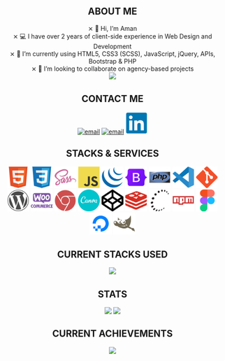 <div align="center">

<h2>ABOUT ME</h2>
⨯ 👋 Hi, I’m Aman<br>
⨯ 💻 I have over 2 years of client-side experience in Web Design and Development<br>
⨯ 🧠 I’m currently using HTML5, CSS3 (SCSS), JavaScript, jQuery, APIs, Bootstrap & PHP<br>
⨯ 🤝 I’m looking to collaborate on agency-based projects<br>
<img src="https://wakatime.com/badge/user/eb6c6ab1-4937-4b89-96e5-76e3a543f10d.svg?style=for-the-badge">
  
<h2>CONTACT ME</h2>
<a target="_blank" href="mailto:amansinghbhogal1@gmail.com"><img src="https://github.com/FortAwesome/Font-Awesome/blob/master/svgs/solid/envelope.svg" alt="email" width="50" height="50" style="max-width:100%;"></a>
<a target="_blank" href="https://amansinghbhogal.com/contact/"><img src="https://fonts.gstatic.com/s/i/short-term/release/materialsymbolsoutlined/language/default/48px.svg" alt="email" width="50" height="50" style="max-width:100%;"></a>
<a target="_blank" href="https://www.linkedin.com/in/amansinghbhogal"><img src="https://github.com/devicons/devicon/blob/master/icons/linkedin/linkedin-original.svg" alt="linkedin" width="50" height="50" style="max-width:100%;"></a>

<!---
asbhogal/asbhogal is a ✨ special ✨ repository because its `README.md` (this file) appears on your GitHub profile.
You can click the Preview link to take a look at your changes.
--->

<h2>STACKS & SERVICES</h2>
<a target="_blank" rel="noopener noreferrer" href="https://github.com/devicons/devicon/blob/master/icons/html5/html5-original.svg"><img src="https://github.com/devicons/devicon/raw/master/icons/html5/html5-original.svg" alt="html5" width="50" height="50" style="max-width:100%;"></a>
<a target="_blank" rel="noopener noreferrer" href="https://github.com/devicons/devicon/blob/master/icons/css3/css3-original.svg"><img src="https://github.com/devicons/devicon/raw/master/icons/css3/css3-original.svg" alt="css3" width="50" height="50" style="max-width:100%;"></a>
<a target="_blank" rel="noopener noreferrer" href="https://github.com/devicons/devicon/blob/master/icons/sass/sass-original.svg"><img src="https://github.com/devicons/devicon/blob/master/icons/sass/sass-original.svg" alt="sass" width="50" height="50" style="max-width:100%;"></a>
<a target="_blank" rel="noopener noreferrer" href="https://github.com/devicons/devicon/blob/master/icons/javascript/javascript-original.svg"><img src="https://github.com/devicons/devicon/raw/master/icons/javascript/javascript-original.svg" alt="JavaScript" width="50" height="50" style="max-width:100%;"></a>
<a target="_blank" rel="noopener noreferrer" href="https://github.com/devicons/devicon/blob/master/icons/jquery/jquery-plain.svg"><img src="https://github.com/devicons/devicon/blob/master/icons/jquery/jquery-plain.svg" alt="JavaScript" width="50" height="50" style="max-width:100%;"></a>
<a target="_blank" rel="noopener noreferrer" href="https://github.com/devicons/devicon/blob/master/icons/bootstrap/bootstrap-original.svg"><img src="https://github.com/devicons/devicon/blob/master/icons/bootstrap/bootstrap-original.svg" alt="Bootstrap" width="50" height="50" style="max-width:100%;"></a>
<a target="_blank" rel="noopener noreferrer" href="https://github.com/devicons/devicon/blob/master/icons/php/php-original.svg"><img src="https://github.com/devicons/devicon/raw/master/icons/php/php-original.svg" alt="php" width="50" height="50" style="max-width:100%;"></a>
<a target="_blank" rel="noopener noreferrer" href="https://github.com/devicons/devicon/blob/master/icons/vscode/vscode-original.svg"><img src="https://github.com/devicons/devicon/blob/master/icons/vscode/vscode-original.svg" alt="VS Code" width="50" height="50" style="max-width:100%;"></a>
<a target="_blank" rel="noopener noreferrer" href="https://github.com/devicons/devicon/blob/master/icons/git/git-original.svg"><img src="https://github.com/devicons/devicon/blob/master/icons/git/git-original.svg" alt="Git" width="50" height="50" style="max-width:100%;"></a>
<a target="_blank" rel="noopener noreferrer" href="https://github.com/devicons/devicon/blob/master/icons/wordpress/wordpress-plain.svg"><img src="https://github.com/devicons/devicon/blob/master/icons/wordpress/wordpress-plain.svg" alt="wordpress" width="50" height="50" style="max-width:100%;"></a>
<a target="_blank" rel="noopener noreferrer" href="https://github.com/devicons/devicon/blob/master/icons/woocommerce/woocommerce-plain-wordmark.svg"><img src="https://github.com/devicons/devicon/blob/master/icons/woocommerce/woocommerce-plain-wordmark.svg" alt="woocommerce" width="50" height="50" style="max-width:100%;"></a>
<a target="_blank" rel="noopener noreferrer" href="https://github.com/devicons/devicon/blob/master/icons/chrome/chrome-plain.svg"><img src="https://github.com/devicons/devicon/blob/master/icons/chrome/chrome-plain.svg" alt="canva" width="50" height="50" style="max-width:100%;"></a>
<a target="_blank" rel="noopener noreferrer" href="https://github.com/devicons/devicon/blob/master/icons/canva/canva-original.svg"><img src="https://github.com/devicons/devicon/blob/master/icons/canva/canva-original.svg" alt="canva" width="50" height="50" style="max-width:100%;"></a>
<a target="_blank" rel="noopener noreferrer" href="https://github.com/devicons/devicon/blob/master/icons/codepen/codepen-plain.svg"><img src="https://github.com/devicons/devicon/blob/master/icons/codepen/codepen-plain.svg" alt="codepen" width="50" height="50" style="max-width:100%;"></a>
<a target="_blank" rel="noopener noreferrer" href="https://github.com/devicons/devicon/blob/master/icons/redis/redis-plain.svg"><img src="https://github.com/devicons/devicon/blob/master/icons/redis/redis-plain.svg" alt="redis" width="50" height="50" style="max-width:100%;"></a>
<a target="_blank" rel="noopener noreferrer" href="https://github.com/devicons/devicon/blob/master/icons/ssh/ssh-original.svg"><img src="https://github.com/devicons/devicon/blob/master/icons/ssh/ssh-original.svg" alt="ssh" width="50" height="50" style="max-width:100%;"></a>
<a target="_blank" rel="noopener noreferrer" href="https://github.com/devicons/devicon/blob/master/icons/npm/npm-original-wordmark.svg"><img src="https://github.com/devicons/devicon/blob/master/icons/npm/npm-original-wordmark.svg" alt="npm" width="50" height="50" style="max-width:100%;"></a>
 <a target="_blank" rel="noopener noreferrer" href="https://github.com/devicons/devicon/blob/master/icons/figma/figma-original.svg"><img src="https://github.com/devicons/devicon/blob/master/icons/figma/figma-original.svg" alt="figma" width="50" height="50" style="max-width:100%;"></a>
<a target="_blank" rel="noopener noreferrer" href="https://github.com/devicons/devicon/blob/master/icons/digitalocean/digitalocean-original.svg"><img src="https://github.com/devicons/devicon/blob/master/icons/digitalocean/digitalocean-original.svg" alt="digitalocean" width="50" height="50" style="max-width:100%;"></a>
<a target="_blank" rel="noopener noreferrer" href="https://github.com/devicons/devicon/blob/master/icons/gimp/gimp-plain.svg"><img src="https://github.com/devicons/devicon/blob/master/icons/gimp/gimp-plain.svg" alt="gimp" width="50" height="50" style="max-width:100%;"></a>

<h2>CURRENT STACKS USED</h2>

<img src="https://github-readme-stats-kappa-livid.vercel.app/api/top-langs/?username=asbhogal&layout=compact&theme=dark">

<h2>STATS</h2>

<img src="https://github-readme-streak-stats.herokuapp.com/?user=asbhogal&theme=dark"> <img src="https://github-readme-stats-kappa-livid.vercel.app/api?username=asbhogal&show_icons=true&theme=dark">
  
<h2>CURRENT ACHIEVEMENTS</h2>
 
<img src="https://github-profile-trophy.vercel.app/?username=asbhogal&theme=darkhub"> 
 
<!--<h2>CONTACT ME</h2>
<a target="_blank" href="mailto:amansinghbhogal1@gmail.com"><img src="https://github.com/FortAwesome/Font-Awesome/blob/master/svgs/solid/envelope.svg" alt="email" width="50" height="50" style="max-width:100%;"></a>
<a target="_blank" href="https://amansinghbhogal.com/contact/"><img src="https://fonts.gstatic.com/s/i/short-term/release/materialsymbolsoutlined/language/default/48px.svg" alt="email" width="50" height="50" style="max-width:100%;"></a>
<a target="_blank" href="https://www.linkedin.com/in/amansinghbhogal"><img src="https://github.com/devicons/devicon/blob/master/icons/linkedin/linkedin-original.svg" alt="linkedin" width="50" height="50" style="max-width:100%;"></a>-->

<!--<a target="_blank" rel="noopener noreferrer" href="mailto:amansinghbhogal1@gmail.com" target="_blank" rel="noreferrer noopener""><img src="https://github.com/FortAwesome/Font-Awesome/blob/master/svgs/solid/envelope.svg" alt="email" width="50" height="50" style="max-width:100%;"></a>
<a target="_blank" rel="noopener noreferrer" href="https://amansinghbhogal.com/contact" target="_blank" rel="noreferrer noopener""><img src="https://github.com/FortAwesome/Font-Awesome/blob/master/svgs/solid/globe.svg" alt="email" width="50" height="50" style="max-width:100%;"></a>-->

